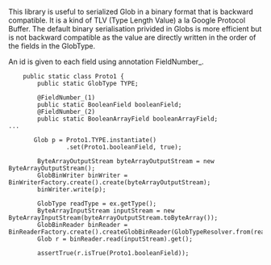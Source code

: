 This library is useful to serialized Glob in a binary format that is backward compatible.
It is a kind of TLV (Type Length Value) a la Google Protocol Buffer.
The default binary serialisation privided in Globs is more efficient but is not backward compatible as the value are directly written in the order of the fields in the GlobType.

An id is given to each field using annotation FieldNumber_.

```
    public static class Proto1 {
        public static GlobType TYPE;

        @FieldNumber_(1)
        public static BooleanField booleanField;
        @FieldNumber_(2)
        public static BooleanArrayField booleanArrayField;
...
```

```
       Glob p = Proto1.TYPE.instantiate()
                .set(Proto1.booleanField, true);

        ByteArrayOutputStream byteArrayOutputStream = new ByteArrayOutputStream();
        GlobBinWriter binWriter = BinWriterFactory.create().create(byteArrayOutputStream);
        binWriter.write(p);

        GlobType readType = ex.getType();
        ByteArrayInputStream inputStream = new ByteArrayInputStream(byteArrayOutputStream.toByteArray());
        GlobBinReader binReader = BinReaderFactory.create().createGlobBinReader(GlobTypeResolver.from(readType));
        Glob r = binReader.read(inputStream).get();
        
        assertTrue(r.isTrue(Proto1.booleanField));

```

